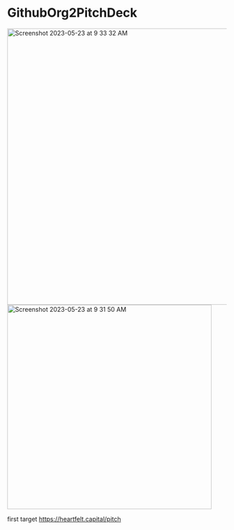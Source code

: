 # GithubOrg2PitchDeck


<img width="634" alt="Screenshot 2023-05-23 at 9 33 32 AM" src="https://github.com/ClickerAI/GithubOrg2PitchDeck/assets/309302/f05e8390-05a2-4d6a-abc8-97ad242a5f22">


<img width="469" alt="Screenshot 2023-05-23 at 9 31 50 AM" src="https://github.com/ClickerAI/GithubOrg2PitchDeck/assets/309302/b9995b1b-7955-4c44-812f-3e4becbe9025">



first target https://heartfelt.capital/pitch
